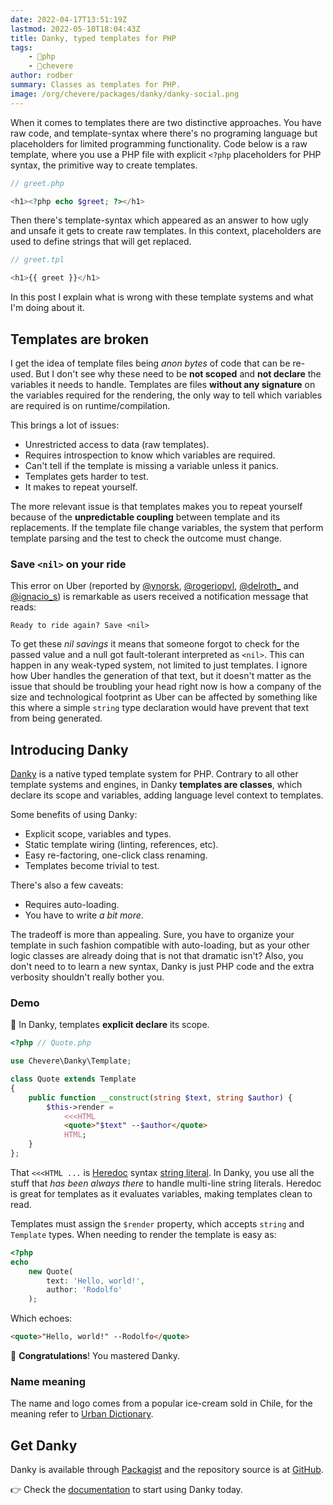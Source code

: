 ```yaml
---
date: 2022-04-17T13:51:19Z
lastmod: 2022-05-10T18:04:43Z
title: Danky, typed templates for PHP
tags:
    - 🐘php
    - 🥑chevere
author: rodber
summary: Classes as templates for PHP.
image: /org/chevere/packages/danky/danky-social.png
---
```


When it comes to templates there are two distinctive approaches. You have raw code, and template-syntax where there's no programing language but placeholders for limited programming functionality. Code below is a raw template, where you use a PHP file with explicit `<?php` placeholders for PHP syntax, the primitive way to create templates.

```php
// greet.php

<h1><?php echo $greet; ?></h1>
```

Then there's template-syntax which appeared as an answer to how ugly and unsafe it gets to create raw templates. In this context, placeholders are used to define strings that will get replaced.

```php
// greet.tpl

<h1>{{ greet }}</h1>
```

In this post I explain what is wrong with these template systems and what I'm doing about it.

## Templates are broken

I get the idea of template files being _anon bytes_ of code that can be re-used. But I don't see why these need to be **not scoped** and **not declare** the variables it needs to handle. Templates are files **without any signature** on the variables required for the rendering, the only way to tell which variables are required is on runtime/compilation.

This brings a lot of issues:

* Unrestricted access to data (raw templates).
* Requires introspection to know which variables are required.
* Can't tell if the template is missing a variable unless it panics.
* Templates gets harder to test.
* It makes to repeat yourself.

The more relevant issue is that templates makes you to repeat yourself because of the **unpredictable coupling** between template and its replacements. If the template file change variables, the system that perform template parsing and the test to check the outcome must change.

### Save `<nil>` on your ride

This error on Uber (reported by [@ynorsk](https://twitter.com/ynorsk/status/1512746491261116419), [@rogeriopvl](https://twitter.com/rogeriopvl/status/1512686156223328260), [@delroth_](https://twitter.com/delroth_/status/1512604223573315586) and [@ignacio_s](https://mobile.twitter.com/ignacio_s/status/1512844950135664648)) is remarkable as users received a notification message that reads:

```plain
Ready to ride again? Save <nil>
```

To get these _nil savings_ it means that someone forgot to check for the passed value and a null got fault-tolerant interpreted as `<nil>`. This can happen in any weak-typed system, not limited to just templates. I ignore how Uber handles the generation of that text, but it doesn't matter as the issue that should be troubling your head right now is how a company of the size and technological footprint as Uber can be affected by something like this where a simple `string` type declaration would have prevent that text from being generated.

## Introducing Danky

[Danky](https://chevere.org/packages/danky) is a native typed template system for PHP. Contrary to all other template systems and engines, in Danky **templates are classes**, which declare its scope and variables, adding language level context to templates.

Some benefits of using Danky:

* Explicit scope, variables and types.
* Static template wiring (linting, references, etc).
* Easy re-factoring, one-click class renaming.
* Templates become trivial to test.

There's also a few caveats:

* Requires auto-loading.
* You have to write _a bit more_.

The tradeoff is more than appealing. Sure, you have to organize your template in such fashion compatible with auto-loading, but as your other logic classes are already doing that is not that dramatic isn't? Also, you don't need to to learn a new syntax, Danky is just PHP code and the extra verbosity shouldn't really bother you.

### Demo

🦄 In Danky, templates **explicit declare** its scope.

```php
<?php // Quote.php

use Chevere\Danky\Template;

class Quote extends Template
{
    public function __construct(string $text, string $author) {
        $this->render =
            <<<HTML
            <quote>"$text" --$author</quote>
            HTML;
    }
};
```

That `<<<HTML ...` is [Heredoc](https://www.php.net/manual/en/language.types.string.php#language.types.string.syntax.heredoc) syntax [string literal](https://www.php.net/manual/en/language.types.string.php). In Danky, you use all the stuff that _has been always there_ to handle multi-line string literals. Heredoc is great for templates as it evaluates variables, making templates clean to read.

Templates must assign the `$render` property, which accepts `string` and `Template` types. When needing to render the template is easy as:

```php
<?php
echo
    new Quote(
        text: 'Hello, world!',
        author: 'Rodolfo'
    );
```

Which echoes:

```html
<quote>"Hello, world!" --Rodolfo</quote>
```

🥳 **Congratulations**! You mastered Danky.

### Name meaning

The name and logo comes from a popular ice-cream sold in Chile, for the meaning refer to [Urban Dictionary](https://www.urbandictionary.com/define.php?term=danky).

## Get Danky

Danky is available through [Packagist](https://packagist.org/packages/chevere/danky) and the repository source is at [GitHub](https://github.com/chevere/danky).

👉 Check the [documentation](https://chevere.org/packages/danky) to start using Danky today.
